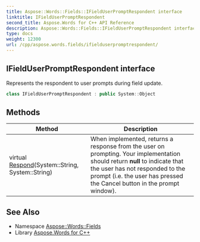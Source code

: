 ```yaml
---
title: Aspose::Words::Fields::IFieldUserPromptRespondent interface
linktitle: IFieldUserPromptRespondent
second_title: Aspose.Words for C++ API Reference
description: Aspose::Words::Fields::IFieldUserPromptRespondent interface. Represents the respondent to user prompts during field update in C++.
type: docs
weight: 12300
url: /cpp/aspose.words.fields/ifielduserpromptrespondent/
---
```

## IFieldUserPromptRespondent interface


Represents the respondent to user prompts during field update.

```cpp
class IFieldUserPromptRespondent : public System::Object
```

## Methods

| Method | Description |
| --- | --- |
| virtual [Respond](./respond/)(System::String, System::String) | When implemented, returns a response from the user on prompting. Your implementation should return **null** to indicate that the user has not responded to the prompt (i.e. the user has pressed the Cancel button in the prompt window). |
## See Also

* Namespace [Aspose::Words::Fields](../)
* Library [Aspose.Words for C++](../../)
